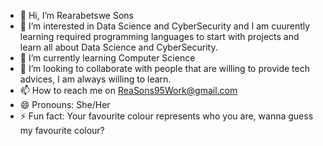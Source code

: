 - 👋 Hi, I’m Rearabetswe Sons 
- 👀 I’m interested in Data Science and CyberSecurity and I am cuurently learning required programming languages to start with projects and learn all about Data Science and CyberSecurity. 
- 🌱 I’m currently learning Computer Science 
- 💞️ I’m looking to collaborate with people that are willing to provide tech advices, I am always willing to learn. 
- 📫 How to reach me on ReaSons95Work@gmail.com
- 😄 Pronouns: She/Her
- ⚡ Fun fact: Your favourite colour represents who you are, wanna guess my favourite colour?

<!---
MsNineteen/MsNineteen is a ✨ special ✨ repository because its `README.md` (this file) appears on your GitHub profile.
You can click the Preview link to take a look at your changes.
--->
